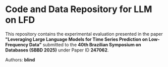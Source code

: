# Code and Data Repository for LLM on LFD
This repository contains the experimental evaluation presented in the paper **"Leveraging Large Language Models for Time Series Prediction on Low-Frequency Data"** submitted to the **40th Brazilian Symposium on Databases (SBBD 2025)** under Paper ID **247062**.

Authors: **blind**
